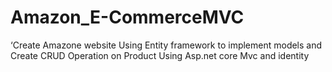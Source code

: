 # Amazon_E-CommerceMVC
 ‘Create Amazone website  Using Entity framework to implement  models and Create CRUD Operation on Product Using Asp.net core Mvc and identity
